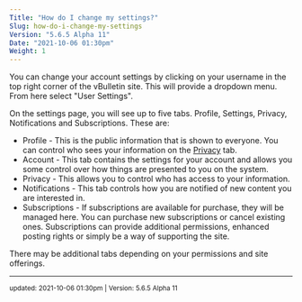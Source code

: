 ```yaml
---
Title: "How do I change my settings?"
Slug: how-do-i-change-my-settings
Version: "5.6.5 Alpha 11"
Date: "2021-10-06 01:30pm"
Weight: 1
---
```


<p>You can change your account settings by clicking on your username in the top right corner of the vBulletin site. This will provide a dropdown menu. From here select "User Settings".</p>
<p>On the settings page, you will see up to five tabs. Profile, Settings, Privacy, Notifications and Subscriptions. These are:</p>
<div class="restore">
<ul>
	<li>Profile - This is the public information that is shown to everyone. You can control who sees your information on the <a class="faq-link" href="./help#account_overview/account_privacy" data-group="account_overview" data-item="account_privacy" data-path="account_overview/account_privacy">Privacy</a> tab.</li>
	<li>Account - This tab contains the settings for your account and allows you some control over how things are presented to you on the system.</li>
	<li>Privacy - This allows you to control who has access to your information.</li>
	<li>Notifications - This tab controls how you are notified of new content you are interested in.</li>
        <li>Subscriptions - If subscriptions are available for purchase, they will be managed here. You can purchase new subscriptions or cancel existing ones. Subscriptions can provide additional permissions, enhanced posting rights or simply be a way of supporting the site.</li>
</ul>

<p>There may be additional tabs depending on your permissions and site offerings.</p>
</div>

<hr>
<small>
updated: 2021-10-06 01:30pm | Version: 5.6.5 Alpha 11
</small>